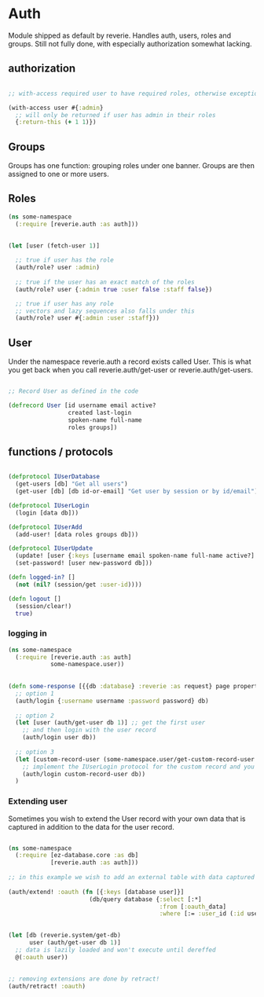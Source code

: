 # Auth

Module shipped as default by reverie. Handles auth, users, roles and groups. Still not fully done, with especially authorization somewhat lacking.


## authorization

```clojure

;; with-access required user to have required roles, otherwise exception is thrown

(with-access user #{:admin}
  ;; will only be returned if user has admin in their roles
  {:return-this (+ 1 1)})
```



## Groups

Groups has one function: grouping roles under one banner. Groups are then assigned to one or more users.

## Roles

```clojure
(ns some-namespace
  (:require [reverie.auth :as auth]))
  
  
(let [user (fetch-user 1)]

  ;; true if user has the role
  (auth/role? user :admin)
  
  ;; true if the user has an exact match of the roles
  (auth/role? user {:admin true :user false :staff false})

  ;; true if user has any role
  ;; vectors and lazy sequences also falls under this
  (auth/role? user #{:admin :user :staff}))
```


## User

Under the namespace reverie.auth a record exists called User. This is what you get back when you call reverie.auth/get-user or reverie.auth/get-users.


```clojure

;; Record User as defined in the code

(defrecord User [id username email active?
                 created last-login
                 spoken-name full-name
                 roles groups])
```

## functions / protocols

```clojure

(defprotocol IUserDatabase
  (get-users [db] "Get all users")
  (get-user [db] [db id-or-email] "Get user by session or by id/email"))

(defprotocol IUserLogin
  (login [data db]))

(defprotocol IUserAdd
  (add-user! [data roles groups db]))

(defprotocol IUserUpdate
  (update! [user {:keys [username email spoken-name full-name active?] :as data) db])
  (set-password! [user new-password db]))

(defn logged-in? []
  (not (nil? (session/get :user-id))))

(defn logout []
  (session/clear!)
  true)


```

### logging in

```clojure
(ns some-namespace
  (:require [reverie.auth :as auth]
            some-namespace.user))
  
  
(defn some-response [{{db :database} :reverie :as request} page properties {:keys [username password] :as params}]
  ;; option 1
  (auth/login {:username username :password password} db)
  
  ;; option 2
  (let [user (auth/get-user db 1)] ;; get the first user
    ;; and then login with the user record
    (auth/login user db))
    
  ;; option 3
  (let [custom-record-user (some-namespace.user/get-custom-record-user username password)]
    ;; implement the IUserLogin protocol for the custom record and you can do this
    (auth/login custom-record-user db))
  )
```



### Extending user

Sometimes you wish to extend the User record with your own data that is captured in addition to the data for the user record.

```clojure

(ns some-namespace
  (:require [ez-database.core :as db]
            [reverie.auth :as auth]))
           
;; in this example we wish to add an external table with data captured from OAuth logins
           
(auth/extend! :oauth (fn [{:keys [database user]}]
                       (db/query database {:select [:*]
                                           :from [:oauth_data]
                                           :where [:= :user_id (:id user)]})))
                                           

(let [db (reverie.system/get-db)
      user (auth/get-user db 1)]
  ;; data is lazily loaded and won't execute until dereffed
  @(:oauth user))
  
  
;; removing extensions are done by retract!
(auth/retract! :oauth)
```
